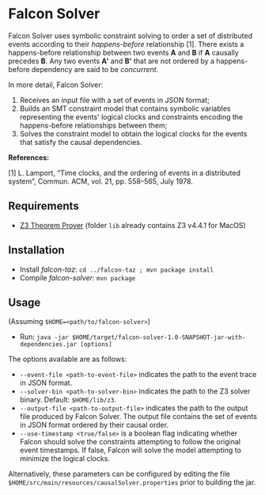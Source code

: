 # Falcon Solver

Falcon Solver uses symbolic constraint solving to order a set of distributed events according to their *happens-before* relationship [1]. There exists a happens-before relationship between two events **A** and **B** if **A** causally precedes **B**. Any two events **A'** and **B'** that are not ordered by a happens-before dependency are said to be *concurrent*. 

In more detail, Falcon Solver:
1. Receives an input file with a set of events in JSON format;
2. Builds an SMT constraint model that contains symbolic variables representing the events' logical clocks and constraints encoding the happens-before relationships between them;
3. Solves the constraint model to obtain the logical clocks for the events that satisfy the causal dependencies.

**References:**

[1] L. Lamport, “Time clocks, and the ordering of events in a distributed system”, Commun. ACM, vol. 21, pp. 558–565, July 1978.

## Requirements
* [Z3 Theorem Prover](https://github.com/Z3Prover/z3) (folder `lib` already contains Z3 v4.4.1 for MacOS)

## Installation

- Install *falcon-taz*: `cd ../falcon-taz ; mvn package install`
- Compile *falcon-solver*: `mvn package`

## Usage

(Assuming `$HOME=<path/to/falcon-solver>`)
- Run: `java -jar $HOME/target/falcon-solver-1.0-SNAPSHOT-jar-with-dependencies.jar [options]`

The options available are as follows:

* `--event-file <path-to-event-file>` indicates the path to the event trace in JSON format.
* `--solver-bin <path-to-solver-bin>` indicates the path to the Z3 solver binary. Default: `$HOME/lib/z3`.
* `--output-file <path-to-output-file>` indicates the path to the output file produced by Falcon Solver. The output file contains the set of events in JSON format ordered by their causal order.
* `--use-timestamp <true/false>` is a boolean flag indicating whether Falcon should solve the constraints attempting to follow the original event timestamps. If false, Falcon will solve the model attempting to minimize the logical clocks. 

Alternatively, these parameters can be configured by editing the file `$HOME/src/main/resources/causalSolver.properties` prior to building the jar.


